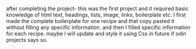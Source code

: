 after completing the project-
this was the first project and it required basic knowledge of html text, headings, lists, image, links, boilerplate etc.
I first made the complete boilerplate for one recipe and that copy pasted it without filling any specific information. and then I filled specific information for each recipe. 
maybe I will update and style it using Css in future if odin projects says so.